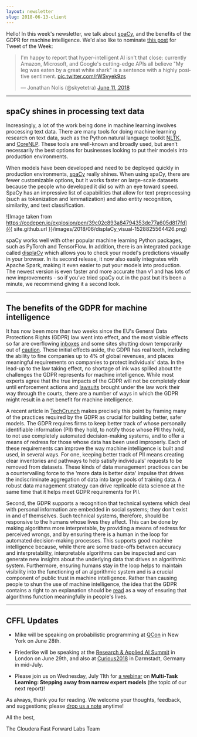 ```yaml
---
layout: newsletter
slug: 2018-06-13-client
---
```


Hello!  In this week's newsletter, we talk about [spaCy](https://spacy.io/), and the benefits of the GDPR for machine intelligence.  We'd also like to nominate [this post](https://twitter.com/skyetetra/status/1006257529733537792) for Tweet of the Week:

<blockquote class="twitter-tweet" data-lang="en"><p lang="en" dir="ltr">I&#39;m happy to report that hyper-intelligent AI isn&#39;t that close: currently Amazon, Microsoft, and Google&#39;s cutting-edge APIs all believe &quot;My leg was eaten by a great white shark&quot; is a sentence with a highly positive sentiment. <a href="https://t.co/rWSvyek9zs">pic.twitter.com/rWSvyek9zs</a></p>&mdash; Jonathan Nolis (@skyetetra) <a href="https://twitter.com/skyetetra/status/1006257529733537792?ref_src=twsrc%5Etfw">June 11, 2018</a></blockquote>
<script async src="https://platform.twitter.com/widgets.js" charset="utf-8"></script>

---

## spaCy shines in processing text data

Increasingly, a lot of the work being done in machine learning involves processing text data.  There are many tools for doing machine learning research on text data, such as the Python natural language toolkit [NLTK](https://www.nltk.org/), and [CoreNLP](https://stanfordnlp.github.io/CoreNLP/index.html).  These tools are well-known and broadly used, but aren’t necessarily the best options for businesses looking to put their models into production environments.  

When models have been developed and need to be deployed quickly in production environments, [spaCy](https://spacy.io/) really shines.  When using spaCy, there are fewer customizable options, but it works faster on large-scale datasets because the people who developed it did so with an eye toward speed.  SpaCy has an impressive list of capabilities that allow for text preprocessing (such as tokenization and lemmatization) and also entity recognition, similarity, and text classification.  

![Image taken from https://codepen.io/explosion/pen/39c02c893a84794353de77a605d817fd]({{ site.github.url }}/images/2018/06/displaCy_visual-1528825564426.png)

spaCy works well with other popular machine learning Python packages, such as PyTorch and TensorFlow.  In addition, there is an integrated package called [displaCy](https://explosion.ai/demos/displacy) which allows you to check your model's predictions visually in your browser.  In its second release, it now also easily integrates with Apache Spark, making it even easier to put your models into production.  The newest version is even faster and more accurate than v1 and has lots of new improvements - so if you’ve tried spaCy out in the past but it’s been a minute, we recommend giving it a second look.  

---

## The benefits of the GDPR for machine intelligence

It has now been more than two weeks since the EU's General Data Protections Rights (GDPR) law went into effect, and the most visible effects so far are overflowing [inboxes](https://www.wired.co.uk/article/pecr-gdpr-emails) and some sites shutting down temporarily out of [caution](https://www.theverge.com/2018/5/23/17387146/instapaper-gdpr-europe-access-shut-down-privacy-changes). These initial effects aside, the GDPR has real teeth, including the ability to fine companies up to 4% of global revenues, and places meaningful requirements on companies to protect individuals' data. In the lead-up to the law taking effect, no shortage of ink was spilled about the challenges the GDPR represents for machine intelligence. While most experts agree that the true impacts of the GDPR will not be completely clear until enforcement actions and [lawsuits](https://www.irishtimes.com/business/technology/max-schrems-files-first-cases-under-gdpr-against-facebook-and-google-1.3508177) brought under the law work their way through the courts, there are a number of ways in which the GDPR might result in a net benefit for machine intelligence.

A recent article in [TechCrunch](https://techcrunch.com/2018/06/07/gdpr-panic-may-spur-data-and-ai-innovation/) makes precisely this point by framing many of the practices required by the GDPR as crucial for building better, safer models. The GDPR requires firms to keep better track of whose personally identifiable information (PII) they hold, to notify those whose PII they hold, to not use completely automated decision-making systems, and to offer a means of redress for those whose data has been used improperly. Each of these requirements can improve the way machine intelligence is built and used, in several ways. For one, keeping better track of PII means creating clear inventories and pathways to help satisfy individuals' requests to be removed from datasets. These kinds of data management practices can be a countervailing force to the 'more data is better data' impulse that drives the indiscriminate aggregation of data into large pools of training data. A robust data management strategy can drive replicable data science at the same time that it helps meet GDPR requirements for PII. 

Second, the GDPR supports a recognition that technical systems which deal with personal information are embedded in social systems; they don't exist in and of themselves. Such technical systems, therefore, should be responsive to the humans whose lives they affect. This can be done by making algorithms more interpretable, by providing a means of redress for perceived wrongs, and by ensuring there is a human in the loop for automated decision-making processes. This supports good machine intelligence because, while there are some trade-offs between accuracy and interpretability, interpretable algorithms can be inspected and can generate new insights about the underlying data that drives an algorithmic system. Furthermore, ensuring humans stay in the loop helps to maintain visibility into the functioning of an algorithmic system and is a crucial component of public trust in machine intelligence. Rather than causing people to shun the use of machine intelligence, the idea that the GDPR contains a right to an explanation should be [read](http://proceedings.mlr.press/v81/selbst18a.html) as a way of ensuring that algorithms function meaningfully in people's lives.

---

## CFFL Updates

* Mike will be speaking on probabilistic programming at [QCon](https://qconnewyork.com/ny2018/presentation/modern-cs-presentation-1) in New York on June 28th.

* Friederike will be speaking at the [Research & Applied AI Summit](https://raais.co/) in London on June 29th, and also at [Curious2018](https://curious2018.com/) in Darmstadt, Germany in mid-July.

* Please join us on Wednesday, July 11th for [a webinar](https://info.cloudera.com/LP=2027?elq_id=CCLOU000007199414) on **Multi-Task Learning: Stepping away from narrow expert models** (the topic of our next report)!

As always, thank you for reading. We welcome your thoughts, feedback, and suggestions; please [drop us a note](mailto:cffl@cloudera.com) anytime!

All the best,

The Cloudera Fast Forward Labs Team
